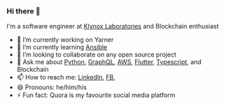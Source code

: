 ### Hi there 👋

<!--
**ConfidenceYobo/ConfidenceYobo** is a ✨ _special_ ✨ repository because its `README.md` (this file) appears on your GitHub profile.-->

I'm a software engineer at [Klynox Laboratories](https://web.facebook.com/klynoxlabs) and Blockchain enthusiast

- 🔭 I’m currently working on Yarner
- 🌱 I’m currently learning [Ansible](https://www.ansible.com/)
- 👯 I’m looking to collaborate on any open source project
- 💬 Ask me about [Python](https://python.org), [GraphQL](http://graphql.org), [AWS](http://aws.amazon.com), [Flutter](https://flutter.dev), [Typescript](https://www.typescriptlang.org/), and Blockchain
- 📫 How to reach me: [LinkedIn](https://www.linkedin.com/in/confidenceyobo/), [FB](https://fb.me/confiyobo), 
- 😄 Pronouns: he/him/his
- ⚡ Fun fact: Quora is my favourite social media platform
